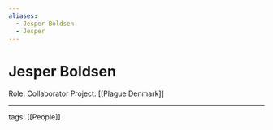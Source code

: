 ```yaml
---
aliases:
  - Jesper Boldsen
  - Jesper
---
```


# Jesper Boldsen

Role: Collaborator
Project: [[Plague Denmark]] 

---

tags: [[People]]
